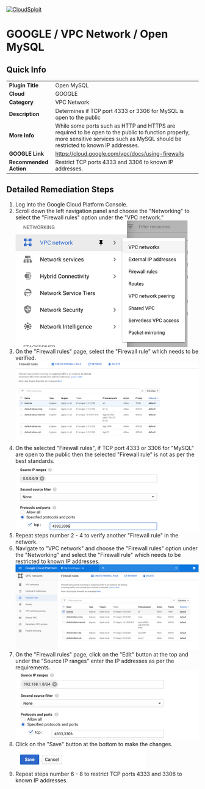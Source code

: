[![CloudSploit](https://cloudsploit.com/img/logo-new-big-text-100.png "CloudSploit")](https://cloudsploit.com)

# GOOGLE / VPC Network / Open MySQL

## Quick Info

| | |
|-|-|
| **Plugin Title** | Open MySQL |
| **Cloud** | GOOGLE |
| **Category** | VPC Network |
| **Description** | Determines if TCP port 4333 or 3306 for MySQL is open to the public |
| **More Info** | While some ports such as HTTP and HTTPS are required to be open to the public to function properly, more sensitive services such as MySQL should be restricted to known IP addresses. |
| **GOOGLE Link** | https://cloud.google.com/vpc/docs/using-firewalls |
| **Recommended Action** | Restrict TCP ports 4333 and 3306 to known IP addresses. |

## Detailed Remediation Steps

1. Log into the Google Cloud Platform Console.
2. Scroll down the left navigation panel and choose the "Networking" to select the "Firewall rules" option under the "VPC network."</br> <img src="/resources/google/vpcnetwork/open-mysql/step2.png"/>
3. On the "Firewall rules" page, select the "Firewall rule" which needs to be verified. </br> <img src="/resources/google/vpcnetwork/open-mysql/step3.png"/>
4. On the selected "Firewall rules", if TCP port 4333 or 3306 for "MySQL" are open to the public then the selected "Firewall rule" is not as per the best standards. </br> <img src="/resources/google/vpcnetwork/open-mysql/step4.png"/>
5. Repeat steps number 2 - 4 to verify another "Firewall rule" in the network.</br>
6. Navigate to "VPC network" and choose the "Firewall rules" option under the "Networking" and select the "Firewall rule" which needs to be restricted to known IP addresses.</br> <img src="/resources/google/vpcnetwork/open-mysql/step6.png"/>
7. On the "Firewall rules" page, click on the "Edit" button at the top and under the "Source IP ranges" enter the IP addresses as per the requirements.</br> <img src="/resources/google/vpcnetwork/open-mysql/step7.png"/>
8. Click on the "Save" button at the bottom to make the changes.</br> <img src="/resources/google/vpcnetwork/open-mysql/step8.png"/>
9. Repeat steps number 6 - 8 to restrict  TCP ports 4333 and 3306 to known IP addresses.</br> 
